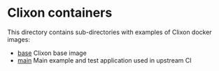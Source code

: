 # Clixon containers

This directory contains sub-directories with examples of Clixon docker images:

  * [base](base/README.md)  Clixon base image 
  * [main](main/README.md)  Main example and test application used in upstream CI

